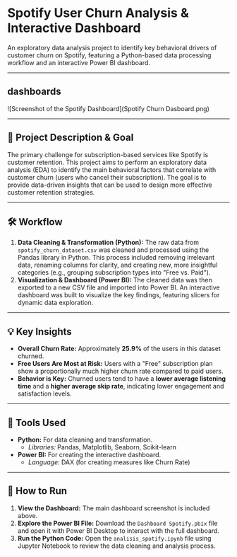 # Spotify User Churn Analysis & Interactive Dashboard

An exploratory data analysis project to identify key behavioral drivers of customer churn on Spotify, featuring a Python-based data processing workflow and an interactive Power BI dashboard.

---

##  dashboards

![Screenshot of the Spotify Dashboard](Spotify Churn Dasboard.png)

---

## 🎯 Project Description & Goal

The primary challenge for subscription-based services like Spotify is customer retention. This project aims to perform an exploratory data analysis (EDA) to identify the main behavioral factors that correlate with customer churn (users who cancel their subscription). The goal is to provide data-driven insights that can be used to design more effective customer retention strategies.

---

## 🛠️ Workflow

1.  **Data Cleaning & Transformation (Python):** The raw data from `spotify_churn_dataset.csv` was cleaned and processed using the Pandas library in Python. This process included removing irrelevant data, renaming columns for clarity, and creating new, more insightful categories (e.g., grouping subscription types into "Free vs. Paid").
2.  **Visualization & Dashboard (Power BI):** The cleaned data was then exported to a new CSV file and imported into Power BI. An interactive dashboard was built to visualize the key findings, featuring slicers for dynamic data exploration.

---

## 💡 Key Insights

* **Overall Churn Rate:** Approximately **25.9%** of the users in this dataset churned.
* **Free Users Are Most at Risk:** Users with a "Free" subscription plan show a proportionally much higher churn rate compared to paid users.
* **Behavior is Key:** Churned users tend to have a **lower average listening time** and a **higher average skip rate**, indicating lower engagement and satisfaction levels.

---

## 🔧 Tools Used

* **Python:** For data cleaning and transformation.
    * *Libraries:* Pandas, Matplotlib, Seaborn, Scikit-learn
* **Power BI:** For creating the interactive dashboard.
    * *Language:* DAX (for creating measures like Churn Rate)

---

## 🚀 How to Run

1.  **View the Dashboard:** The main dashboard screenshot is included above.
2.  **Explore the Power BI File:** Download the `Dashboard Spotify.pbix` file and open it with Power BI Desktop to interact with the full dashboard.
3.  **Run the Python Code:** Open the `analisis_spotify.ipynb` file using Jupyter Notebook to review the data cleaning and analysis process.
